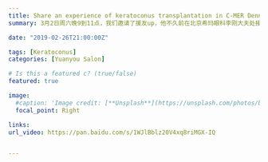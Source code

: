 ```yaml
---
title: Share an experience of keratoconus transplantation in C-MER Dennis Lam Eye Hospital【Edition 45】
summary: 3月2日周六晚9到11点，我们邀请了援友up，他不久前在北京希玛眼科李刚大夫处接受交联手术，本次活动中将为大家带来自己的真实经验分享。

date: "2019-02-26T21:00:00Z"

tags: [Keratoconus]
categories: [Yuanyou Salon]

# Is this a featured c? (true/false)
featured: true

image:
  #caption: 'Image credit: [**Unsplash**](https://unsplash.com/photos/bzdhc5b3Bxs)'
  focal_point: Right

links:
url_video: https://pan.baidu.com/s/1WJlBblz20V4xq8riMGX-IQ


---
```


